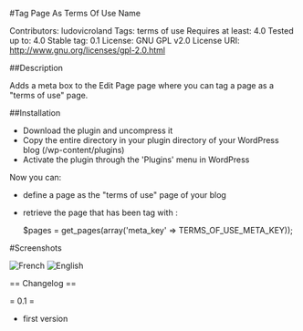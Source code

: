 #Tag Page As Terms Of Use Name

Contributors: ludovicroland
Tags: terms of use
Requires at least: 4.0
Tested up to: 4.0
Stable tag: 0.1
License: GNU GPL v2.0
License URI: http://www.gnu.org/licenses/gpl-2.0.html

##Description

Adds a meta box to the Edit Page page where you can tag a page as a "terms of use" page.

##Installation

* Download the plugin and uncompress it
* Copy the entire directory in your plugin directory of your WordPress blog (/wp-content/plugins)
* Activate the plugin through the 'Plugins' menu in WordPress

Now you can:

* define a page as the "terms of use" page of your blog
* retrieve the page that has been tag with :

    $pages = get_pages(array('meta_key' => TERMS_OF_USE_META_KEY));

#Screenshots

![French](https://raw.github.com/ludovicroland/tagPageAsTermsOfUse-wordpress/screenshot-1.jpg)
![English](https://raw.github.com/ludovicroland/tagPageAsTermsOfUse-wordpress/screenshot-2.jpg)

== Changelog ==

= 0.1 =
* first version
